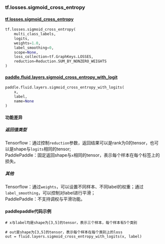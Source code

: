 ### tf.losses.sigmoid_cross_entropy

#### [tf.losses.sigmoid_cross_entropy](https://www.tensorflow.org/api_docs/python/tf/losses/sigmoid_cross_entropy)

```python
tf.losses.sigmoid_cross_entropy(
    multi_class_labels,
    logits,
    weights=1.0,
    label_smoothing=0,
    scope=None,
    loss_collection=tf.GraphKeys.LOSSES,
    reduction=Reduction.SUM_BY_NONZERO_WEIGHTS
)
```

#### [paddle.fluid.layers.sigmoid_cross_entropy_with_logit](http://paddlepaddle.org/documentation/docs/zh/1.2/api_cn/layers_cn.html#sigmoid_cross_entropy_with_logits)

```python
paddle.fluid.layers.sigmoid_cross_entropy_with_logits(
    x, 
    label, 
    name=None
)
```

#### 功能差异

##### 返回值类型

Tensorflow：通过控制`reduction`参数，返回结果可以是rank为0的tensor，也可以是shape与`logits`相同的tensor;  
PaddlePaddle：固定返回shape与`x`相同的tensor，表示每个样本在每个标签上的损失。

##### 其他

Tensorflow：通过`weights`，可以设置不同样本、不同label的权重；通过`label_smoothing`，可以控制对label进行平滑；  
PaddlePaddle：不支持调权与平滑功能。

#### paddlepaddle代码示例
```
# x与label均是shape为[3,5]的tensor，表示三个样本，每个样本有5个类别

# out是shape为[3,5]的tensor，表示每个样本在每个类别上的loss
out = fluid.layers.sigmoid_cross_entropy_with_logits(x, label)


```
